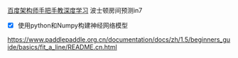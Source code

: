 [百度架构师手把手教深度学习](https://aistudio.baidu.com/aistudio/education/group/info/888)
波士顿房间预测in7
- [x] 使用python和Numpy构建神经网络模型

https://www.paddlepaddle.org.cn/documentation/docs/zh/1.5/beginners_guide/basics/fit_a_line/README.cn.html